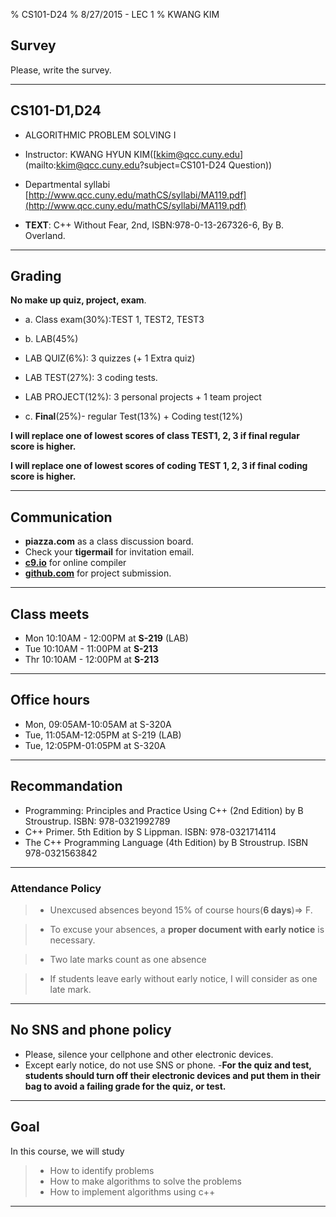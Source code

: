 % CS101-D24
% 8/27/2015 - LEC 1
% KWANG KIM


<style type="text/css">
p { text-align: left; }
</style>


## Survey

Please, write the survey.

-----------

## CS101-D1,D24 

- ALGORITHMIC PROBLEM SOLVING I

- Instructor: KWANG HYUN KIM([kkim@qcc.cuny.edu](mailto:kkim@qcc.cuny.edu?subject=CS101-D24 Question))
- Departmental syllabi
[http://www.qcc.cuny.edu/mathCS/syllabi/MA119.pdf](http://www.qcc.cuny.edu/mathCS/syllabi/MA119.pdf)

- **TEXT**: C++ Without Fear, 2nd, ISBN:978-0-13-267326-6, By B. Overland.
------------

## Grading

**No make up quiz, project, exam**.

- a. Class exam(30%):TEST 1, TEST2, TEST3

- b. LAB(45%)
 - LAB QUIZ(6%): 3 quizzes (+ 1 Extra quiz)
 - LAB TEST(27%): 3 coding tests.
 - LAB PROJECT(12%): 3 personal projects + 1 team project

- c. **Final**(25%)- regular Test(13%) + Coding test(12%)


**I will replace one of lowest scores of class TEST1, 2, 3 if final regular score is higher.**

**I will replace one of lowest scores of coding TEST 1, 2, 3 if final coding score is higher.**

------------

## Communication

- **piazza.com** as a class discussion board. 
- Check your **tigermail** for invitation email. 
- [**c9.io**](https://c9.io) for online compiler
- [**github.com**](http://www.github.com) for project submission.
---------------

## Class meets
- Mon 10:10AM - 12:00PM at **S-219** (LAB)
- Tue 10:10AM - 11:00PM at **S-213**
- Thr 10:10AM - 12:00PM at **S-213**

-----------------

## Office hours
- Mon, 09:05AM-10:05AM at S-320A
- Tue, 11:05AM-12:05PM at S-219 (LAB)
- Tue, 12:05PM-01:05PM at S-320A

---------------

## Recommandation
- Programming: Principles and Practice Using C++ (2nd Edition) by B Stroustrup. ISBN: 978-0321992789
- C++ Primer. 5th Edition by S Lippman. ISBN: 978-0321714114
- The C++ Programming Language (4th Edition) by B Stroustrup.   ISBN 978-0321563842

-----------------

### **Attendance Policy**

> - Unexcused absences beyond 15% of course hours(**6 days**)=> F.

> - To excuse your absences, a **proper document with early notice** is necessary.

> - Two late marks count as one absence

> - If students leave early without early notice, I will consider as one late mark.

----------------

## No SNS and phone policy

- Please, silence your cellphone and other electronic devices. 
- Except early notice, do not use SNS or phone. 
-**For the quiz and test, students should turn off their electronic devices and put them in their bag to avoid a failing grade for the quiz, or test.**

-----


## Goal

In this course, we will study

> - How to identify problems
> - How to make algorithms to solve the problems
> - How to implement algorithms using c++

-----------
